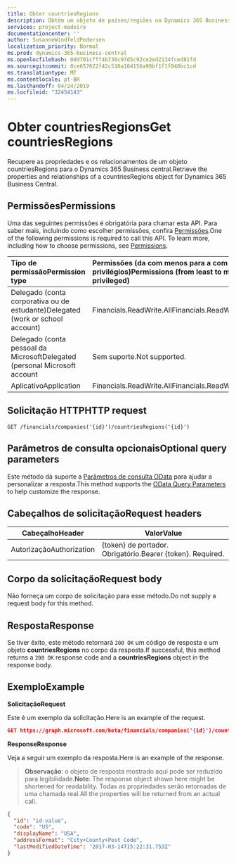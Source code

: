 ```yaml
---
title: Obter countriesRegions
description: Obtém um objeto de países/regiões no Dynamics 365 Business central.
services: project-madeira
documentationcenter: ''
author: SusanneWindfeldPedersen
localization_priority: Normal
ms.prod: dynamics-365-business-central
ms.openlocfilehash: 0dd701cfff4b730c97d5c92ce2ed2134fced81fd
ms.sourcegitcommit: 0ce657622f42c510a104156a96bf1f1f040bc1cd
ms.translationtype: MT
ms.contentlocale: pt-BR
ms.lasthandoff: 04/24/2019
ms.locfileid: "32454143"
---
```

# <a name="get-countriesregions"></a><span data-ttu-id="8be23-103">Obter countriesRegions</span><span class="sxs-lookup"><span data-stu-id="8be23-103">Get countriesRegions</span></span>
<span data-ttu-id="8be23-104">Recupere as propriedades e os relacionamentos de um objeto countriesRegions para o Dynamics 365 Business central.</span><span class="sxs-lookup"><span data-stu-id="8be23-104">Retrieve the properties and relationships of a countriesRegions object for Dynamics 365 Business Central.</span></span>

## <a name="permissions"></a><span data-ttu-id="8be23-105">Permissões</span><span class="sxs-lookup"><span data-stu-id="8be23-105">Permissions</span></span>
<span data-ttu-id="8be23-p101">Uma das seguintes permissões é obrigatória para chamar esta API. Para saber mais, incluindo como escolher permissões, confira [Permissões](/graph/permissions-reference).</span><span class="sxs-lookup"><span data-stu-id="8be23-p101">One of the following permissions is required to call this API. To learn more, including how to choose permissions, see [Permissions](/graph/permissions-reference).</span></span>

|<span data-ttu-id="8be23-108">Tipo de permissão</span><span class="sxs-lookup"><span data-stu-id="8be23-108">Permission type</span></span> |<span data-ttu-id="8be23-109">Permissões (da com menos para a com mais privilégios)</span><span class="sxs-lookup"><span data-stu-id="8be23-109">Permissions (from least to most privileged)</span></span>|
|:---------------|:------------------------------------------|
|<span data-ttu-id="8be23-110">Delegado (conta corporativa ou de estudante)</span><span class="sxs-lookup"><span data-stu-id="8be23-110">Delegated (work or school account)</span></span>|<span data-ttu-id="8be23-111">Financials.ReadWrite.All</span><span class="sxs-lookup"><span data-stu-id="8be23-111">Financials.ReadWrite.All</span></span> |
|<span data-ttu-id="8be23-112">Delegado (conta pessoal da Microsoft</span><span class="sxs-lookup"><span data-stu-id="8be23-112">Delegated (personal Microsoft account</span></span>|<span data-ttu-id="8be23-113">Sem suporte.</span><span class="sxs-lookup"><span data-stu-id="8be23-113">Not supported.</span></span>|
|<span data-ttu-id="8be23-114">Aplicativo</span><span class="sxs-lookup"><span data-stu-id="8be23-114">Application</span></span>|<span data-ttu-id="8be23-115">Financials.ReadWrite.All</span><span class="sxs-lookup"><span data-stu-id="8be23-115">Financials.ReadWrite.All</span></span>|

## <a name="http-request"></a><span data-ttu-id="8be23-116">Solicitação HTTP</span><span class="sxs-lookup"><span data-stu-id="8be23-116">HTTP request</span></span>
```
GET /financials/companies('{id}')/countriesRegions('{id}')
```

## <a name="optional-query-parameters"></a><span data-ttu-id="8be23-117">Parâmetros de consulta opcionais</span><span class="sxs-lookup"><span data-stu-id="8be23-117">Optional query parameters</span></span>
<span data-ttu-id="8be23-118">Este método dá suporte a [Parâmetros de consulta OData](/graph/query-parameters) para ajudar a personalizar a resposta.</span><span class="sxs-lookup"><span data-stu-id="8be23-118">This method supports the [OData Query Parameters](/graph/query-parameters) to help customize the response.</span></span>

## <a name="request-headers"></a><span data-ttu-id="8be23-119">Cabeçalhos de solicitação</span><span class="sxs-lookup"><span data-stu-id="8be23-119">Request headers</span></span>
|<span data-ttu-id="8be23-120">Cabeçalho</span><span class="sxs-lookup"><span data-stu-id="8be23-120">Header</span></span>|<span data-ttu-id="8be23-121">Valor</span><span class="sxs-lookup"><span data-stu-id="8be23-121">Value</span></span>|
|------|-----|
|<span data-ttu-id="8be23-122">Autorização</span><span class="sxs-lookup"><span data-stu-id="8be23-122">Authorization</span></span>  |<span data-ttu-id="8be23-p102">{token} de portador. Obrigatório.</span><span class="sxs-lookup"><span data-stu-id="8be23-p102">Bearer {token}. Required.</span></span> |

## <a name="request-body"></a><span data-ttu-id="8be23-125">Corpo da solicitação</span><span class="sxs-lookup"><span data-stu-id="8be23-125">Request body</span></span>
<span data-ttu-id="8be23-126">Não forneça um corpo de solicitação para esse método.</span><span class="sxs-lookup"><span data-stu-id="8be23-126">Do not supply a request body for this method.</span></span>

## <a name="response"></a><span data-ttu-id="8be23-127">Resposta</span><span class="sxs-lookup"><span data-stu-id="8be23-127">Response</span></span>
<span data-ttu-id="8be23-128">Se tiver êxito, este método retornará `200 OK` um código de resposta e um objeto **countriesRegions** no corpo da resposta.</span><span class="sxs-lookup"><span data-stu-id="8be23-128">If successful, this method returns a `200 OK` response code and a **countriesRegions** object in the response body.</span></span>

## <a name="example"></a><span data-ttu-id="8be23-129">Exemplo</span><span class="sxs-lookup"><span data-stu-id="8be23-129">Example</span></span>

<span data-ttu-id="8be23-130">**Solicitação**</span><span class="sxs-lookup"><span data-stu-id="8be23-130">**Request**</span></span>

<span data-ttu-id="8be23-131">Este é um exemplo da solicitação.</span><span class="sxs-lookup"><span data-stu-id="8be23-131">Here is an example of the request.</span></span>
```json
GET https://graph.microsoft.com/beta/financials/companies('{id}')/countriesRegions('{id}')
```

<span data-ttu-id="8be23-132">**Response**</span><span class="sxs-lookup"><span data-stu-id="8be23-132">**Response**</span></span>

<span data-ttu-id="8be23-133">Veja a seguir um exemplo da resposta.</span><span class="sxs-lookup"><span data-stu-id="8be23-133">Here is an example of the response.</span></span> 

> <span data-ttu-id="8be23-134">**Observação**: o objeto de resposta mostrado aqui pode ser reduzido para legibilidade.</span><span class="sxs-lookup"><span data-stu-id="8be23-134">**Note**: The response object shown here might be shortened for readability.</span></span> <span data-ttu-id="8be23-135">Todas as propriedades serão retornadas de uma chamada real.</span><span class="sxs-lookup"><span data-stu-id="8be23-135">All the properties will be returned from an actual call.</span></span>

```json
{
  "id": "id-value",
  "code": "US",
  "displayName": "USA",
  "addressFormat": "City+County+Post Code",
  "lastModifiedDateTime": "2017-03-14T15:22:31.753Z"
}
```
